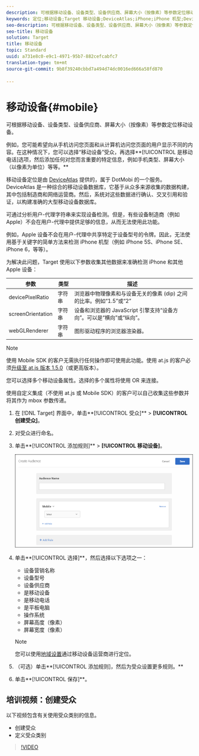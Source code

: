 ```yaml
---
description: 可根据移动设备、设备类型、设备供应商、屏幕大小（按像素）等参数定位移动设备。
keywords: 定位;移动设备;Target 移动设备;DeviceAtlas;iPhone;iPhone 机型;Device Atlas;displaywidth;显示屏宽度;显示屏高度;设备类型;displayheight;手机;平板电脑;设备型号
seo-description: 可根据移动设备、设备类型、设备供应商、屏幕大小（按像素）等参数定位移动设备。
seo-title: 移动设备
solution: Target
title: 移动设备
topic: Standard
uuid: a731e8c0-e9c1-4971-95b7-882cefcabfc7
translation-type: tm+mt
source-git-commit: 9b8f39240cbbd7a494d74dc0016ed666a58fd870

---
```



# 移动设备{#mobile}

可根据移动设备、设备类型、设备供应商、屏幕大小（按像素）等参数定位移动设备。

例如，您可能希望向从手机访问您页面和从计算机访问您页面的用户显示不同的内容。在这种情况下，您可以选择“移动设备”受众，再选择**[!UICONTROL 是移动电话]选项，然后添加任何对您而言重要的特定信息，例如手机类型、屏幕大小（以像素为单位）等等。**

移动设备定位是由 [DeviceAtlas](https://deviceatlas.com/device-data/user-agent-tester) 提供的，属于 DotMobi 的一个服务。DeviceAtlas 是一种综合的移动设备数据库，它基于从众多来源收集的数据构建，其中包括制造商和网络运营商。然后，系统对这些数据进行确认、交叉引用和验证，以构建准确的大型移动设备数据库。

可通过分析用户-代理字符串来实现设备检测。但是，有些设备制造商（例如 Apple）不会在用户-代理中提供足够的信息，从而无法使用此功能。

例如，Apple 设备不会在用户-代理中共享特定于设备型号的令牌。因此，无法使用基于关键字的简单方法来检测 iPhone 机型（例如 iPhone 5S、iPhone SE、iPhone 6，等等）。

为解决此问题，Target 使用以下参数收集其他数据来准确检测 iPhone 和其他 Apple 设备：

| 参数 | 类型 | 描述 |
|--- |--- |--- |
| devicePixelRatio | 字符串 | 浏览器中物理像素和与设备无关的像素 (dip) 之间的比率。例如“1.5”或“2” |
| screenOrientation | 字符串 | 设备和浏览器的 JavaScript 引擎支持“设备方向”。可以是“横向”或“纵向”。 |
| webGLRenderer | 字符串 | 图形驱动程序的浏览器渲染器。 |

>[!NOTE]
>
>使用 Mobile SDK 的客户无需执行任何操作即可使用此功能。使用 at.js 的客户必须[升级至 at.js 版本 1.5.0](../../../c-implementing-target/c-implementing-target-for-client-side-web/target-atjs-versions.md#reference_DBB5EDB79EC44E558F9E08D4774A0F7A)（或更高版本）。

您可以选择多个移动设备属性。选择的多个属性将使用 OR 来连接。

使用自定义集成（不使用 at.js 或 Mobile SDK）的客户可以自己收集这些参数并将其作为 mbox 参数传递。

1. 在 [!DNL Target] 界面中，单击**[!UICONTROL 受众]** &gt; **[!UICONTROL 创建受众]**。
1. 对受众进行命名。
1. 单击**[!UICONTROL 添加规则]** &gt; **[!UICONTROL 移动设备]**。

   ![](assets/target_mobile.png)

1. 单击**[!UICONTROL 选择]**，然后选择以下选项之一：

   * 设备营销名称
   * 设备型号
   * 设备供应商
   * 是移动设备
   * 是移动电话
   * 是平板电脑
   * 操作系统
   * 屏幕高度（像素）
   * 屏幕宽度（像素）
   >[!NOTE]
   >
   >您可以使用[地域设置](../../../c-target/c-audiences/c-target-rules/geo.md#concept_5B4D99DE685348FB877929EE0F942670)通过移动设备运营商进行定位。

1. （可选）单击**[!UICONTROL 添加规则]，然后为受众设置更多规则。**
1. 单击**[!UICONTROL 保存]**。

## 培训视频：创建受众

以下视频包含有关使用受众类别的信息。

* 创建受众
* 定义受众类别

>[!VIDEO](https://video.tv.adobe.com/v/17392)
